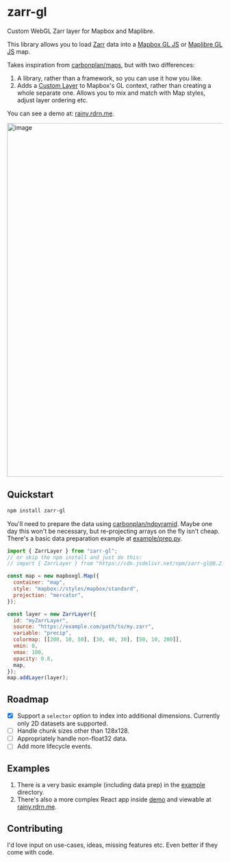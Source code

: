 # zarr-gl

Custom WebGL Zarr layer for Mapbox and Maplibre.

This library allows you to load [Zarr](https://zarr.dev/) data into a [Mapbox GL JS](https://docs.mapbox.com/mapbox-gl-js/guides/) or [Maplibre GL JS](https://maplibre.org/maplibre-gl-js/docs/) map.

Takes inspiration from [carbonplan/maps](https://github.com/carbonplan/maps), but with two differences:
1. A library, rather than a framework, so you can use it how you like.
2. Adds a [Custom Layer](https://docs.mapbox.com/mapbox-gl-js/api/properties/#customlayerinterface) to Mapbox's GL context, rather than creating a whole separate one. Allows you to mix and match with Map styles, adjust layer ordering etc.

You can see a demo at: [rainy.rdrn.me](http://rainy.rdrn.me).

<img width="824" alt="image" src="https://github.com/user-attachments/assets/0414dcd2-2b1f-4e1a-aea8-a2b715fcab56">


## Quickstart
```bash
npm install zarr-gl
```

You'll need to prepare the data using [carbonplan/ndpyramid](https://github.com/carbonplan/ndpyramid).
Maybe one day this won't be necessary, but re-projecting arrays on the fly isn't cheap.
There's a basic data preparation example at [example/prep.py](./example/prep.py).

```js
import { ZarrLayer } from "zarr-gl";
// or skip the npm install and just do this:
// import { ZarrLayer } from "https://cdn.jsdelivr.net/npm/zarr-gl@0.2.0/+esm";

const map = new mapboxgl.Map({
  container: "map",
  style: "mapbox://styles/mapbox/standard",
  projection: "mercator",
});

const layer = new ZarrLayer({
  id: "myZarrLayer",
  source: "https://example.com/path/to/my.zarr",
  variable: "precip",
  colormap: [[200, 10, 50], [30, 40, 30], [50, 10, 200]],
  vmin: 0,
  vmax: 100,
  opacity: 0.8,
  map,
});
map.addLayer(layer);
```

## Roadmap
- [x] Support a `selector` option to index into additional dimensions. Currently only 2D datasets are supported.
- [ ] Handle chunk sizes other than 128x128.
- [ ] Appropriately handle non-float32 data.
- [ ] Add more lifecycle events.

## Examples
1. There is a very basic example (including data prep) in the [example](./example) directory.
2. There's also a more complex React app inside [demo](./demo) and viewable at [rainy.rdrn.me](http://rainy.rdrn.me).

## Contributing
I'd love input on use-cases, ideas, missing features etc.
Even better if they come with code.
